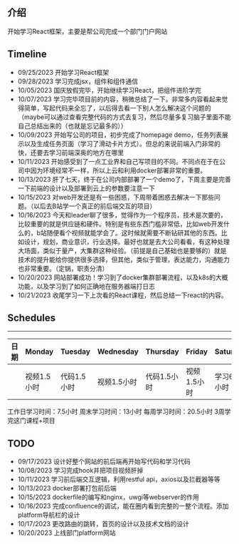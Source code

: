 ## 介绍
开始学习React框架，主要是帮公司完成一个部门门户网站

## Timeline
- 09/25/2023 开始学习React框架
- 09/28/2023 学习完成jsx，组件和组件通信
- 10/05/2023 国庆放假完毕，开始继续学习React，把组件进阶学完
- 10/07/2023 学习完毕项目前的内容，稍微总结了一下。非常多内容看起来觉得简单，写起代码来全忘了，以后得去看一下别人怎么解决这个问题的（maybe可以通过查看完整代码的方式去复习，然后尽量多复习脑子里面不能自己总结出来的（也就是忘记最多的））
- 10/09/2023 开始写公司的项目，初步完成了homepage demo，任务列表展示以及生成任务页面（学习了滑动卡片方式）。但总的来说前端入门非常的快，还要去学习前端深奥的地方在哪里
- 10/11/2023 开始感受到了一点工业界和自己写项目的不同。不同点在于在公司中因为环境经常不一样，所以上云和利用docker部署非常的重要。 
- 10/13/2023 肝了七天，终于在公司内部部署了一个demo了，下周主要是完善一下前端的设计以及部署到云上的参数要注意一下
- 10/15/2023 对web开发还是有一些困惑，下周带着困惑去解决一下那些问题。（以后去B站学一个真正的前后端交互的项目）
- 10/16/2023 今天和leader聊了很多，觉得作为一个程序员，技术是次要的，比较重要的就是供应链和硬件。特别是有些东西门槛非常低，比如web开发什么的，b站随便看个视频就能学会了。这时候就需要不断钻研其他的东西。比如设计，规划，商业意识，行业选择。最好也就是去大公司看看，有这种处理大场面，类似于量产，大集群这种经验。（前提是自己基础也是要够的）就是技术的提升能给你提供很多选择，但其他，类似于管理，表达能力，沟通能力也非常重要。（定锅，职责分清）
- 10/20/2023 网站部署成功！学习到了docker集群部署流程，以及k8s的大概功能，以及学习到了如何正确地在服务器端打日志
- 10/21/2023 收尾学习一下上次看的React课程，然后总结一下react的内容。

## Schedules

-------
|日期|Monday|Tuesday|Wednesday|Thursday|Friday|Saturday|Sunday|
|  ----  | ----  |  ----  | ----  |  ----  | ----  |  ----  | ----  |
|   | 视频1.5小时|  代码1.5小时  | 视频1.5小时  |  代码1.5小时  | 视频1.5小时  |  学习6.5小时  | 学习6.5小时 |

工作日学习时间：7.5小时
周末学习时间：13小时
每周学习时间：20.5小时
3周学完这门课程+项目

## TODO
- 09/17/2023 设计好整个网站的前后端再开始写代码和学习代码
- 10/08/2023 学习完成hook并把项目视频肝掉
- 10/11/2023 学习前后端交互逻辑，利用restful api，axios以及拦截器等等
- 10/13/2023 docker部署打包前后端
- 10/15/2023 dockerfile的编写和nginx，uwgi等webserver的作用
- 10/16/2023 完成confluence的调试，能在圈内看到完整的一整个流程。添加platform导航栏的设计
- 10/17/2023 更改路由的跳转，首页的设计以及技术文档的设计
- 10/20/2023 上线部门platform网站
